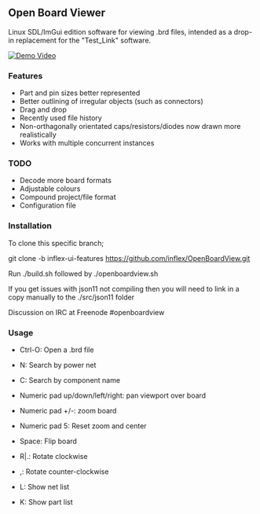 ## Open Board Viewer

Linux SDL/ImGui edition software for viewing .brd files, intended as a drop-in replacement for the
"Test_Link" software.


[![Demo Video](https://github.com/inflex/OpenBoardView/blob/inflex-ui-features/asset/screenshot.png)](https://www.youtube.com/watch?v=1Pi5RGC-rJw)

### Features

- Part and pin sizes better represented
- Better outlining of irregular objects (such as connectors)
- Drag and drop
- Recently used file history
- Non-orthagonally orientated caps/resistors/diodes now drawn more realistically
- Works with multiple concurrent instances

### TODO

- Decode more board formats
- Adjustable colours
- Compound project/file format
- Configuration file

### Installation

To clone this specific branch;

git clone -b inflex-ui-features https://github.com/inflex/OpenBoardView.git

Run ./build.sh followed by ./openboardview.sh

If you get issues with json11 not compiling then you will need to link in a copy manually to the ./src/json11 folder

Discussion on IRC at Freenode #openboardview


### Usage

- Ctrl-O: Open a .brd file
- N: Search by power net
- C: Search by component name

- Numeric pad up/down/left/right: pan viewport over board
- Numeric pad +/-: zoom board
- Numeric pad 5: Reset zoom and center 
- Space: Flip board
- R|.: Rotate clockwise
- ,: Rotate counter-clockwise
- L: Show net list
- K: Show part list

